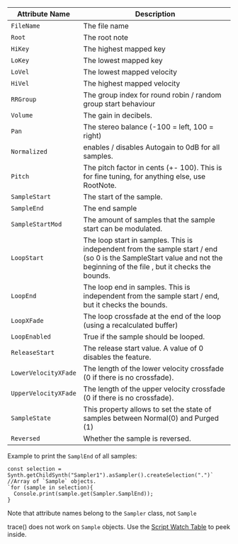 |Attribute Name					|Description|
|---------------		|-------------------------------------|
|`FileName`				|The file name|
|`Root`					|The root note|
|`HiKey`				|The highest mapped key|
|`LoKey`				|The lowest mapped key|
|`LoVel`				|The lowest mapped velocity|
|`HiVel`				|The highest mapped velocity|
|`RRGroup`				|The group index for round robin / random group start behaviour|
|`Volume`				|The gain in decibels.|
|`Pan`					|The stereo balance (-100 = left, 100 = right)|
|`Normalized`			|enables / disables Autogain to 0dB for all samples.|
|`Pitch`				|The pitch factor in cents (+- 100). This is for fine tuning, for anything else, use RootNote.|
|`SampleStart`			|The start of the sample.|
|`SampleEnd`			|The end sample|
|`SampleStartMod`		|The amount of samples that the sample start can be modulated.|
|`LoopStart`			|The loop start in samples. This is independent from the sample start / end (so 0 is the SampleStart value and not the beginning of the file , but it checks the bounds.|
|`LoopEnd`				|The loop end in samples. This is independent from the sample start / end, but it checks the bounds.|
|`LoopXFade`			|The loop crossfade at the end of the loop (using a recalculated buffer)
|`LoopEnabled` 			|True if the sample should be looped.|
|`ReleaseStart` 		|The release start value. A value of 0 disables the feature.|
|`LowerVelocityXFade`	|The length of the lower velocity crossfade (0 if there is no crossfade).|
|`UpperVelocityXFade`	|The length of the upper velocity crossfade (0 if there is no crossfade).|
|`SampleState`			|This property allows to set the state of samples between Normal(0) and Purged (1)|
|`Reversed`				|Whether the sample is reversed.|

Example to print the `SamplEnd` of all samples:

```
const selection = Synth.getChildSynth("Sampler1").asSampler().createSelection(".")` //Array of `Sample` objects.
`for (sample in selection){
  Console.print(sample.get(Sampler.SamplEnd));
}
```
Note that attribute names belong to the `Sampler` class, not `Sample`

trace() does not work on `Sample` objects. Use the [Script Watch Table](/working-with-hise/workspaces/scripting-workspace/code-editor.html#scriptwatchtable) to peek inside.

